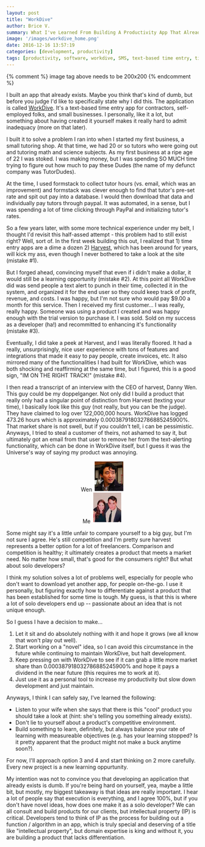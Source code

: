 ```yaml
---
layout: post
title: "WorkDive"
author: Brice V.
summary: What I've Learned From Building A Productivity App That Already Exists
image: '/images/workdive_home.png'
date: 2016-12-16 13:57:19
categories: [development, productivity]
tags: [productivity, software, workdive, SMS, text-based time entry, time entry]
---
```

{% comment %}
	image tag above needs to be 200x200
{% endcomment %}

I built an app that already exists. Maybe you think that's kind of dumb, but before you judge I'd like to specifically state why I did this. The application is called [WorkDive](https://workdive.com). It's a text-based time entry app for contractors, self-employed folks, and small businesses. I personally, like it a lot, but something about having created it yourself makes it really hard to admit inadequacy (more on that later).

I built it to solve a problem I ran into when I started my first business, a small tutoring shop. At that time, we had 20 or so tutors who were going out and tutoring math and science subjects. As my first business at a ripe age of 22 I was stoked. I was making money, but I was spending SO MUCH time trying to figure out how much to pay these Dudes (the name of my defunct company was TutorDudes).

At the time, I used formstack to collect tutor hours (vs. email, which was an improvement) and formstack was clever enough to find that tutor's pre-set rate and spit out pay into a database. I would then download that data and individually pay tutors through paypal. It was automated, in a sense, but I was spending a lot of time clicking through PayPal and initializing tutor's rates. 

So a few years later, with some more technical experience under my belt, I thought I'd revisit this half-assed attempt - this problem had to still exist right? Well, sort of. In the first week building this out, I realized that 1) time entry apps are a dime a dozen 2) [Harvest](https://getharvest.com), which has been around for years, will kick my ass, even though I never bothered to take a look at the site (mistake #1).

But I forged ahead, convincing myself that even if i didn't make a dollar, it would still be a learning opportunity (mistake #2). At this point all WorkDive did was send people a text alert to punch in their time, collected it in the system, and organized it for the end user so they could keep track of profit, revenue, and costs. I was happy, but I'm not sure who would pay $9.00 a month for this service. Then I received my first customer... I was really, really happy. Someone was using a product I created and was happy enough with the trial version to purchase it. I was sold. Sold on my success as a developer (ha!) and recommitted to enhancing it's functionality (mistake #3). 

Eventually, I did take a peek at Harvest, and I was literally floored. It had a really, unsurprisingly, nice user experience with tons of features and integrations that made it easy to pay people, create invoices, etc. It also mirrored many of the functionalities I had built for WorkDive, which was both shocking and reaffirming at the same time, but I figured, this is a good sign, "IM ON THE RIGHT TRACK!" (mistake #4). 

I then read a transcript of an interview with the CEO of harvest, Danny Wen. This guy could be my doppelganger. Not only did I build a product that really only had a singular point of distinction from Harvest (texting your time), I basically look like this guy (not really, but you can be the judge). They have claimed to log over 122,000,000 hours. WorkDive has logged 473.26 hours which is approximately 0.000387918032786885245900%. That market share is not swell, but if you couldn't tell, i can be pessimistic. Anyways, I tried to steal a customer of theirs, not ashamed to say it, but ultimately got an email from that user to remove her from the text-alerting functionality, which can be done in WorkDive itself, but I guess it was the Universe's way of saying my product was annoying.

<center>
	<div class="row">
		<div class="col-xs-12">
			<div class="col-xs-6">
				Wen
				<img class="img-responsive img-circle" src = "/../images/wen.png" height="80" width="80" />
			</div>
		<div class="col-xs-6">
			Me
			<img class="img-responsive img-circle" src = "/../images/bpv.png" height="80" width="80"/>
		</div>
		</div>
	</div>
</center>

Some might say it's a little unfair to compare yourself to a big guy, but I'm not sure I agree. He's still competition and I'm pretty sure harvest represents a better option for a lot of freelancers. Comparison and competition is healthy; it ultimately creates a product that meets a market need. No matter how small, that's good for the consumers right? But what about solo developers?

I think my solution solves a lot of problems well, especially for people who don't want to download yet another app, for people on-the-go. I use it personally, but figuring exactly how to differentiate against a product that has been established for some time is tough. My guess, is that this is where a lot of solo developers end up -- passionate about an idea that is not unique enough. 

So I guess I have a decision to make...
1. Let it sit and do absolutely nothing with it and hope it grows (we all know that won't play out well). 
2. Start working on a "novel" idea, so I can avoid this circumstance in the future while continuing to maintain WorkDive, but halt development.
3. Keep pressing on with WorkDive to see if it can grab a little more market share than 0.000387918032786885245900% and hope it pays a dividend in the near future (this requires me to work at it).
4. Just use it as a personal tool to increase my productivity but slow down development and just maintain.

Anyways, I think I can safely say, I've learned the following: 
- Listen to your wife when she says that there is this "cool" product you should take a look at (hint: she's telling you something already exists). 
- Don't lie to yourself about a product's competitive environment. 
- Build something to learn, definitely, but always balance your rate of learning with measureable objectives (e.g. has your learning stopped? Is it pretty apparent that the product might not make a buck anytime soon?).

For now, I'll approach option 3 and 4 and start thinking on 2 more carefully. Every new project is a new learning oppurtunity.

My intention was not to convince you that developing an application that already exists is dumb. If you're being hard on yourself, yea, maybe a little bit, but mostly, my biggest takeaway is that ideas are really important. I hear a lot of people say that execution is everything, and I agree 100%, but if you don't have novel ideas, how does one make it as a solo developer? We can all consult and build products for our clients, but intellectual property (IP) is critical. Developers tend to think of IP as the process for building out a function / algorithm in an app, which is truly special and deserving of a title like "intellectual property", but domain expertise is king and without it, you are building a product that lacks differentiation. 

